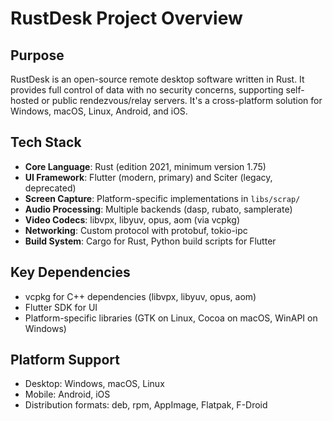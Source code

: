 # RustDesk Project Overview

## Purpose
RustDesk is an open-source remote desktop software written in Rust. It provides full control of data with no security concerns, supporting self-hosted or public rendezvous/relay servers. It's a cross-platform solution for Windows, macOS, Linux, Android, and iOS.

## Tech Stack
- **Core Language**: Rust (edition 2021, minimum version 1.75)
- **UI Framework**: Flutter (modern, primary) and Sciter (legacy, deprecated)
- **Screen Capture**: Platform-specific implementations in `libs/scrap/`
- **Audio Processing**: Multiple backends (dasp, rubato, samplerate)
- **Video Codecs**: libvpx, libyuv, opus, aom (via vcpkg)
- **Networking**: Custom protocol with protobuf, tokio-ipc
- **Build System**: Cargo for Rust, Python build scripts for Flutter

## Key Dependencies
- vcpkg for C++ dependencies (libvpx, libyuv, opus, aom)
- Flutter SDK for UI
- Platform-specific libraries (GTK on Linux, Cocoa on macOS, WinAPI on Windows)

## Platform Support
- Desktop: Windows, macOS, Linux
- Mobile: Android, iOS
- Distribution formats: deb, rpm, AppImage, Flatpak, F-Droid
